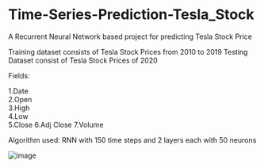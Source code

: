 # Time-Series-Prediction-Tesla_Stock
A Recurrent Neural Network based project for predicting Tesla Stock Price

Training dataset consists of Tesla Stock Prices from 2010 to 2019
Testing Dataset consist of Tesla Stock Prices of 2020

Fields:

1.Date	
2.Open	
3.High	
4.Low	
5.Close	
6.Adj Close
7.Volume

Algorithm used: RNN with 150 time steps and 2 layers each with 50 neurons

![image](https://user-images.githubusercontent.com/42893363/116814896-9ccc6c00-ab78-11eb-806c-711a2221d932.png)
